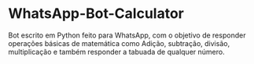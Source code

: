 # WhatsApp-Bot-Calculator
Bot escrito em Python feito para WhatsApp, com o objetivo de responder operações básicas de matemática como Adição, subtração, divisão, multiplicação e também responder a tabuada de qualquer número.
